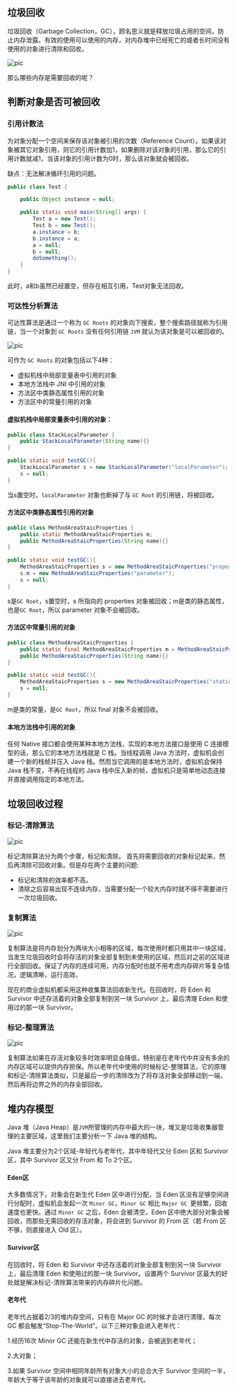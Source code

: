 ## 垃圾回收

垃圾回收（Garbage Collection，GC），顾名思义就是释放垃圾占用的空间，防止内存泄露。有效的使用可以使用的内存，对内存堆中已经死亡的或者长时间没有使用的对象进行清除和回收。

![pic](https://github.com/solo941/notes/blob/master/JDK/pics/5778d113-8e13-4c53-b5bf-801e58080b97.png)

那么哪些内存是需要回收的呢？

## 判断对象是否可被回收

### 引用计数法

为对象分配一个空间来保存该对象被引用的次数（Reference Count）。如果该对象被其它对象引用，则它的引用计数加1，如果删除对该对象的引用，那么它的引用计数就减1，当该对象的引用计数为0时，那么该对象就会被回收。

缺点：无法解决循环引用的问题。

```Java
public class Test {

    public Object instance = null;

    public static void main(String[] args) {
        Test a = new Test();
        Test b = new Test();
        a.instance = b;
        b.instance = a;
        a = null;
        b = null;
        doSomething();
    }
}
```

此时，a和b虽然已经置空，但存在相互引用，Test对象无法回收。

### 可达性分析算法

可达性算法是通过一个称为 `GC Roots` 的对象向下搜索，整个搜索路径就称为引用链，当一个对象到 `GC Roots` 没有任何引用链 `JVM` 就认为该对象是可以被回收的。

![pic](https://github.com/solo941/notes/blob/master/JDK/pics/83d909d2-3858-4fe1-8ff4-16471db0b180.png)

可作为 `GC Roots` 的对象包括以下4种：

- 虚拟机栈中局部变量表中引用的对象
- 本地方法栈中 JNI 中引用的对象
- 方法区中类静态属性引用的对象
- 方法区中的常量引用的对象

#### 虚拟机栈中局部变量表中引用的对象：

```Java
public class StackLocalParameter {
    public StackLocalParameter(String name){}
}

public static void testGC(){
    StackLocalParameter s = new StackLocalParameter("localParameter");
    s = null;
}
```

当s置空时，`localParameter` 对象也断掉了与 `GC Root` 的引用链，将被回收。

#### **方法区中类静态属性引用的对象**

```java
public class MethodAreaStaicProperties {
    public static MethodAreaStaicProperties m;
    public MethodAreaStaicProperties(String name){}
}

public static void testGC(){
    MethodAreaStaicProperties s = new MethodAreaStaicProperties("properties");
    s.m = new MethodAreaStaicProperties("parameter");
    s = null;
}
```

s是`GC Root`，s置空时，s 所指向的 properties 对象被回收；m是类的静态属性，也是`GC Root`，所以 parameter 对象不会被回收。

#### **方法区中常量引用的对象**

```java
public class MethodAreaStaicProperties {
    public static final MethodAreaStaicProperties m = MethodAreaStaicProperties("final");
    public MethodAreaStaicProperties(String name){}
}

public static void testGC(){
    MethodAreaStaicProperties s = new MethodAreaStaicProperties("staticProperties");
    s = null;
}
```

m是类的常量，是`GC Root`，所以 final 对象不会被回收。

#### **本地方法栈中引用的对象**

任何 Native 接口都会使用某种本地方法栈，实现的本地方法接口是使用 C 连接模型的话，那么它的本地方法栈就是 C 栈。当线程调用 Java 方法时，虚拟机会创建一个新的栈帧并压入 Java 栈。然而当它调用的是本地方法时，虚拟机会保持 Java 栈不变，不再在线程的 Java 栈中压入新的帧，虚拟机只是简单地动态连接并直接调用指定的本地方法。

## 垃圾回收过程

### 标记-清除算法

![pic](https://github.com/solo941/notes/blob/master/JDK/pics/005b481b-502b-4e3f-985d-d043c2b330aa.png)

标记清除算法分为两个步骤，标记和清除。 首先将需要回收的对象标记起来，然后再清除可回收对象。但是存在两个主要的问题:

- 标记和清除的效率都不高。
- 清除之后容易出现不连续内存，当需要分配一个较大内存时就不得不需要进行一次垃圾回收。

### 复制算法

![pic](https://github.com/solo941/notes/blob/master/JDK/pics/b2b77b9e-958c-4016-8ae5-9c6edd83871e.png)

复制算法是将内存划分为两块大小相等的区域，每次使用时都只用其中一块区域，当发生垃圾回收时会将存活的对象全部复制到未使用的区域，然后对之前的区域进行全部回收。保证了内存的连续可用，内存分配时也就不用考虑内存碎片等复杂情况，逻辑清晰，运行高效。

现在的商业虚拟机都采用这种收集算法回收新生代。在回收时，将 Eden 和 Survivor 中还存活着的对象全部复制到另一块 Survivor 上，最后清理 Eden 和使用过的那一块 Survivor。

### 标记-整理算法

![pic](https://github.com/solo941/notes/blob/master/JDK/pics/ccd773a5-ad38-4022-895c-7ac318f31437.png)

复制算法如果在存活对象较多时效率明显会降低，特别是在老年代中并没有多余的内存区域可以提供内存担保。所以老年代中使用的时候标记-整理算法，它的原理和标记-清除算法类似，只是最后一步的清除改为了将存活对象全部移动到一端，然后再将边界之外的内存全部回收。

## 堆内存模型

Java 堆（Java Heap）是`JVM`所管理的内存中最大的一块，堆又是垃圾收集器管理的主要区域，这里我们主要分析一下 Java 堆的结构。

Java 堆主要分为2个区域-年轻代与老年代，其中年轻代又分 Eden 区和 Survivor 区，其中 Survivor 区又分 From 和 To 2个区。

#### Eden区

大多数情况下，对象会在新生代 Eden 区中进行分配，当 Eden 区没有足够空间进行分配时，虚拟机会发起一次 `Minor GC`，`Minor GC` 相比 `Major GC `更频繁，回收速度也更快。通过 `Minor GC` 之后，Eden 会被清空，Eden 区中绝大部分对象会被回收，而那些无需回收的存活对象，将会进到 Survivor 的 From 区（若 From 区不够，则直接进入 Old 区）。

#### Survivor区

在回收时，将 Eden 和 Survivor 中还存活着的对象全部复制到另一块 Survivor 上，最后清理 Eden 和使用过的那一块 Survivor。设置两个 Survivor 区最大的好处就是解决标记-清除算法带来的内存碎片化问题。

#### 老年代

老年代占据着2/3的堆内存空间，只有在 Major GC 的时候才会进行清理，每次 GC 都会触发“Stop-The-World”。以下三种对象会进入老年代：

1.经历16次 Minor GC 还能在新生代中存活的对象，会被送到老年代；

2.大对象；

3.如果 Survivor 空间中相同年龄所有对象大小的总合大于 Survivor 空间的一半，年龄大于等于该年龄的对象就可以直接进去老年代。
